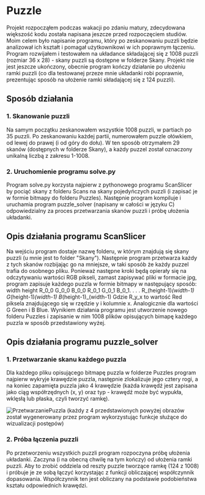 # Puzzle
Projekt rozpocząłem podczas wakacji po zdaniu matury, zdecydowana większość kodu została napisana jeszcze przed rozpoczęciem studiów.
Moim celem było napisanie programu, który po zeskanowaniu puzzli będzie analizował ich kształt i pomagał użytkownikowi w ich poprawnym łączeniu.
Program rozwijałem i testowałem na układance składającej się z 1008 puzzli (rozmiar 36 x 28) - skany puzzli są dostępne w folderze Skany. 
Projekt nie jest jeszcze ukończony, obecnie program kończy działanie po ułożeniu ramki puzzli (co dla testowanej przeze mnie układanki robi poprawnie,
prezentując sposób na ułożenie ramki składającej się z 124 puzzli).

## Sposób działania
### 1. Skanowanie puzzli
Na samym początku zeskanowałem wszystkie 1008 puzzli, w partiach po 35 puzzli. Po zeskanowaniu każdej partii, numerowałem puzzle ołówkiem,
od lewej do prawej (i od góry do dołu). W ten sposób otrzymałem 29 skanów (dostępnych w folderze Skany), a każdy puzzel został oznaczony
unikalną liczbą z zakresu 1-1008.
### 2.  Uruchomienie programu solve.py
Program solve.py korzysta najpierw z pythonowego programu ScanSlicer by pociąć skany z folderu Scans na skany pojedyńczych puzzli (i zapisać je
w formie bitmapy do folderu Puzzles). Następnie program kompiluje i uruchamia program puzzle_solver (napisany w całości w języku C) odpowiedzialny
za proces przetwarzania skanów puzzli i próbę ułożenia układanki.

## Opis działania programu ScanSlicer
Na wejściu program dostaje nazwę folderu, w którym znajdują się skany puzzli (u mnie jest to folder "Skany"). Następnie program przetwarza każdy z tych
skanów rozbijając go na mniejsze, w taki sposób że każdy puzzel trafia do osobnego pliku. Ponieważ następne kroki będą opierały się na odczytywaniu
wartości RGB pikseli, zamast zapisywać pliki w formacie jpg, program zapisuje każdego puzzla w formie bitmapy w następujący sposób:
width height
R_0_0 G_0_0 B_0_0
R_0_1 G_0_1 B_0_1.
.
.
.
R_(height-1)_(width-1) G_(height-1)_(width-1) B_(height-1)_(width-1)
Gdzie R_y_x to wartość Red piksela znajdującego się w rzędzie y i kolumnie x. Analogicznie dla wartości G Green i B Blue. Wynikiem działania programu jest
utworzenie nowego folderu Puzzles i zapisanie w nim 1008 plików opisujących bimapę każdego puzzla w sposób przedstawiony wyżej.

## Opis działania programu puzzle_solver
### 1. Przetwarzanie skanu każdego puzzla
Dla każdego pliku opisującego bitmapę puzzla w folderze Puzzles program najpierw wykryje krawędzie puzzla, następnie zlokalizuje jego cztery rogi, a na koniec
zapamięta puzzla jako 4 krawędzie (każda krawędź jest zapisana jako ciąg współrzędnych (x, y) oraz typ - krawędź może być wypukła, wklęsłą lub płaska, czyli tworzyć ramkę).

![PrzetwarzaniePuzzla](https://github.com/PawelTkocz/Puzzle/assets/143350344/0ccf5da1-3caf-41b4-a212-b4de0406e17a)
(każdy z 4 przedstawionych powyżej obrazów został wygenerowany przez program wykorzystując funkcje służące do wizualizacji postępów)

### 2. Próba łączenia puzzli
Po przetworzeniu wszystkich puzzli program rozpoczyna próbę ułożenia układanki. Zaczyna (i na obecną chwilę na tym kończy) od ułożenia ramki puzzli. Aby
to zrobić oddziela od reszty puzzle tworzące ramkę (124 z 1008) i próbuje je ze sobą łączyć korzystając z funkcji obliczającej współczynnik dopasowania.
Współczynnik ten jest obliczany na podstawie podobieństwa kształu odpowiednich krawędzi.  
